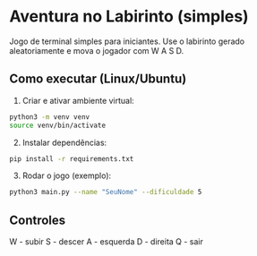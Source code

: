 
# Aventura no Labirinto (simples)

Jogo de terminal simples para iniciantes. Use o labirinto gerado aleatoriamente e mova o jogador com W A S D.

## Como executar (Linux/Ubuntu)

1. Criar e ativar ambiente virtual:
```bash
python3 -m venv venv
source venv/bin/activate
```

2. Instalar dependências:
```bash
pip install -r requirements.txt
```

3. Rodar o jogo (exemplo):
```bash
python3 main.py --name "SeuNome" --dificuldade 5
```

## Controles
W - subir
S - descer
A - esquerda
D - direita
Q - sair

